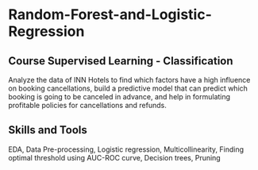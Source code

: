 # Random-Forest-and-Logistic-Regression

## Course Supervised Learning - Classification
Analyze the data of INN Hotels to find which factors have a high influence on booking cancellations, build a predictive model that can predict which booking is going to be canceled in advance, and help in formulating profitable policies for cancellations and refunds.

## Skills and Tools
EDA, Data Pre-processing, Logistic regression, Multicollinearity, Finding optimal threshold using AUC-ROC curve, Decision trees, Pruning
